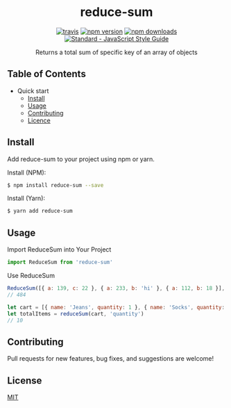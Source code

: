 <h1 align="center">
  reduce-sum
</h1>

<p align="center">
  <a href="https://travis-ci.org/jxshco/reduce-sum"><img src="https://travis-ci.org/jxshco/reduce-sum.svg?branch=master" alt="travis"></a>
  <a href="https://www.npmjs.com/package/reduce-sum"><img src="https://img.shields.io/npm/v/reduce-sum.svg" alt="npm version"></a>
  <a href="https://www.npmjs.com/package/reduce-sum"><img src="https://img.shields.io/npm/dt/reduce-sum.svg" alt="npm downloads"></a>
  <a href="https://standardjs.com"><img src="https://img.shields.io/badge/code_style-standard-brightgreen.svg" alt="Standard - JavaScript Style Guide"></a>
</p>

<p align="center">Returns a total sum of specific key of an array of objects</p>

## Table of Contents

* Quick start
  * [Install](#install)
  * [Usage](#usage)
  * [Contributing](#contributing)
  * [Licence](#usage)

## Install

Add reduce-sum to your project using npm or yarn.

Install (NPM):

```bash
$ npm install reduce-sum --save
```

Install (Yarn):

```bash
$ yarn add reduce-sum
```

## Usage

Import ReduceSum into Your Project

```js
import ReduceSum from 'reduce-sum'
```

Use ReduceSum

```js
ReduceSum([{ a: 139, c: 22 }, { a: 233, b: 'hi' }, { a: 112, b: 18 }], 'a')
// 484

let cart = [{ name: 'Jeans', quantity: 1 }, { name: 'Socks', quantity: 3 }, { name: 'T-Shirt', quantity: 6 }]
let totalItems = reduceSum(cart, 'quantity')
// 10
```

## Contributing

Pull requests for new features, bug fixes, and suggestions are welcome!

## License

[MIT](https://github.com/jxshco/reduce-sum/blob/master/LICENSE)
